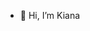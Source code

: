 - 👋 Hi, I’m Kiana

<!---
kimchisalsa/kimchisalsa is a ✨ special ✨ repository because its `README.md` (this file) appears on your GitHub profile.
You can click the Preview link to take a look at your changes.
--->
